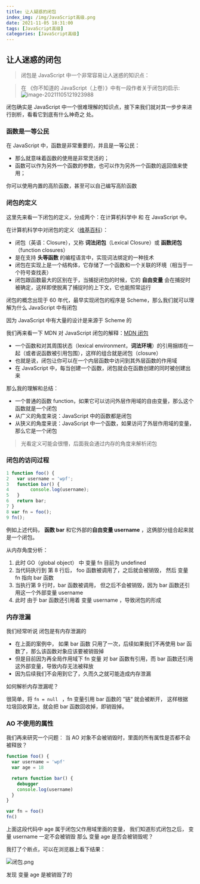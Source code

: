 ```yaml
---
title: 让人疑惑的闭包
index_img: /img/JavaScript高级.png
date: 2021-11-05 18:31:00
tags: [JavaScript高级]
categories: [JavaScript高级]
---
```


## 让人迷惑的闭包

> 闭包是 JavaScript 中一个非常容易让人迷惑的知识点：

> 在 《你不知道的 JavaScript（上卷）》中有一段作者关于闭包的启示:
> ![image-20211105121923988](C:\Users\Administrator\AppData\Roaming\Typora\typora-user-images\image-20211105121923988.png)

闭包确实是 JavaScript 中一个很难理解的知识点，接下来我们就对其一步步来进行剖析，看看它到底有什么神奇之
处。

### 函数是一等公民

在 JavaScript 中，函数是非常重要的，并且是一等公民：

- 那么就意味着函数的使用是非常灵活的；
- 函数可以作为另外一个函数的参数，也可以作为另外一个函数的返回值来使用；

你可以使用内置的高阶函数，甚至可以自己编写高阶函数

### 闭包的定义

这里先来看一下闭包的定义，分成两个：在计算机科学中 和 在 JavaScript 中。

在计算机科学中对闭包的定义（[维基百科](<https://zh.wikipedia.org/wiki/%E9%97%AD%E5%8C%85_(%E8%AE%A1%E7%AE%97%E6%9C%BA%E7%A7%91%E5%AD%A6)>)）：

- 闭包（英语：Closure），又称 **词法闭包**（Lexical Closure）或 **函数闭包**（function closures）
- 是在支持 **头等函数** 的编程语言中，实现词法绑定的一种技术
- 闭包在实现上是一个结构体，它存储了一个函数和一个关联的环境（相当于一个符号查找表）
- 闭包跟函数最大的区别在于，当捕捉闭包的时候，它的 **自由变量** 会在捕捉时被确定，这样即使脱离了捕捉时的上下文，它也能照常运行

闭包的概念出现于 60 年代，最早实现闭包的程序是 Scheme，那么我们就可以理解为什么 JavaScript 中有闭包

因为 JavaScript 中有大量的设计是来源于 Scheme 的

我们再来看一下 MDN 对 JavaScript 闭包的解释：[MDN 闭包](https://developer.mozilla.org/zh-CN/docs/Web/JavaScript/Closures)

- 一个函数和对其周围状态（lexical environment，**词法环境**）的引用捆绑在一起（或者说函数被引用包围），这样的组合就是闭包（closure）
- 也就是说，闭包让你可以在一个内层函数中访问到其外层函数的作用域
- 在 JavaScript 中，每当创建一个函数，闭包就会在函数创建的同时被创建出来

那么我的理解和总结：

- 一个普通的函数 function，如果它可以访问外层作用域的自由变量，那么这个函数就是一个闭包
- 从广义的角度来说：JavaScript 中的函数都是闭包
- 从狭义的角度来说：JavaScript 中一个函数，如果访问了外层作用域的变量，那么它是一个闭包

> 光看定义可能会很懵，后面我会通过内存的角度来解析闭包

### 闭包的访问过程

```js
1 function foo() {
2 	var username = 'wpf';
3 	function bar() {
4   	 console.log(username);
5 	}
6   return bar;
7 }
8 var fn = foo();
9 fn();
```

例如上述代码， **函数 bar** 和它外部的**自由变量 username** ，这俩部分组合起来就是一个闭包。

从内存角度分析：

1.  此时 GO（global object） 中 变量 fn 目前为 undefined
2.  当代码执行到 第 8 行后， foo 函数被调用了，之后就会被销毁， 然后 变量 fn 指向 bar 函数
3.  当执行第 9 行时，bar 函数被调用， 但之后不会被销毁，因为 bar 函数还引用这一个外部变量 username
4.  此时 由于 bar 函数还引用着 变量 username ，导致闭包的形成

### 内存泄漏

我们经常听说 闭包是有内存泄漏的

- 在上面的案例中， 如果 bar 函数 只用了一次，后续如果我们不再使用 bar 函数了，那么该函数对象应该要被销毁掉
- 但是目前因为再全局作用域下 fn 变量 对 bar 函数有引用，而 bar 函数还引用这外部变量，导致内存无法被释放
- 因为后续我们不会用到它了，久而久之就可能造成内存泄漏

如何解析内存泄漏呢？

很简单，将 `fn = null ` ，fn 变量引用 bar 函数的 ”链“ 就会被断开， 这样根据 垃圾回收算法，就会把 bar 函数回收掉，即销毁掉。

### AO 不使用的属性

我们再来研究一个问题： 当 AO 对象不会被销毁时，里面的所有属性是否都不会被释放？

```js
function foo() {
  var username = 'wpf'
  var age = 18

  return function bar() {
    debugger
    console.log(username)
  }
}

var fn = foo()
fn()
```

上面这段代码中 age 属于闭包父作用域里面的变量， 我们知道形式闭包之后， 变量 username 一定不会被销毁 那么 变量 age 是否会被销毁呢？

我打了个断点，可以在浏览器上看下结果：

![闭包.png](https://p6-juejin.byteimg.com/tos-cn-i-k3u1fbpfcp/dd9285c966c74061a264369af784f8ce~tplv-k3u1fbpfcp-watermark.image?)

发现 变量 age 是被销毁了的
